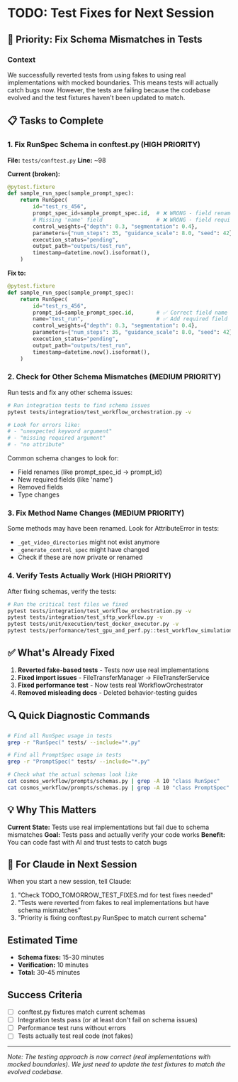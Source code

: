# TODO: Test Fixes for Next Session

## 🎯 Priority: Fix Schema Mismatches in Tests

### Context
We successfully reverted tests from using fakes to using real implementations with mocked boundaries. This means tests will actually catch bugs now. However, the tests are failing because the codebase evolved and the test fixtures haven't been updated to match.

## 📋 Tasks to Complete

### 1. Fix RunSpec Schema in conftest.py (HIGH PRIORITY)
**File:** `tests/conftest.py`
**Line:** ~98

**Current (broken):**
```python
@pytest.fixture
def sample_run_spec(sample_prompt_spec):
    return RunSpec(
        id="test_rs_456",
        prompt_spec_id=sample_prompt_spec.id,  # ❌ WRONG - field renamed
        # Missing 'name' field                 # ❌ WRONG - field required
        control_weights={"depth": 0.3, "segmentation": 0.4},
        parameters={"num_steps": 35, "guidance_scale": 8.0, "seed": 42},
        execution_status="pending",
        output_path="outputs/test_run",
        timestamp=datetime.now().isoformat(),
    )
```

**Fix to:**
```python
@pytest.fixture
def sample_run_spec(sample_prompt_spec):
    return RunSpec(
        id="test_rs_456",
        prompt_id=sample_prompt_spec.id,       # ✅ Correct field name
        name="test_run",                       # ✅ Add required field
        control_weights={"depth": 0.3, "segmentation": 0.4},
        parameters={"num_steps": 35, "guidance_scale": 8.0, "seed": 42},
        execution_status="pending",
        output_path="outputs/test_run",
        timestamp=datetime.now().isoformat(),
    )
```

### 2. Check for Other Schema Mismatches (MEDIUM PRIORITY)
Run tests and fix any other schema issues:
```bash
# Run integration tests to find schema issues
pytest tests/integration/test_workflow_orchestration.py -v

# Look for errors like:
# - "unexpected keyword argument"
# - "missing required argument"
# - "no attribute"
```

Common schema changes to look for:
- Field renames (like prompt_spec_id → prompt_id)
- New required fields (like 'name')
- Removed fields
- Type changes

### 3. Fix Method Name Changes (MEDIUM PRIORITY)
Some methods may have been renamed. Look for AttributeError in tests:
- `_get_video_directories` might not exist anymore
- `_generate_control_spec` might have changed
- Check if these are now private or renamed

### 4. Verify Tests Actually Work (HIGH PRIORITY)
After fixing schemas, verify the tests:
```bash
# Run the critical test files we fixed
pytest tests/integration/test_workflow_orchestration.py -v
pytest tests/integration/test_sftp_workflow.py -v
pytest tests/unit/execution/test_docker_executor.py -v
pytest tests/performance/test_gpu_and_perf.py::test_workflow_simulation_performance -v
```

## ✅ What's Already Fixed

1. **Reverted fake-based tests** - Tests now use real implementations
2. **Fixed import issues** - FileTransferManager → FileTransferService
3. **Fixed performance test** - Now tests real WorkflowOrchestrator
4. **Removed misleading docs** - Deleted behavior-testing guides

## 🔍 Quick Diagnostic Commands

```bash
# Find all RunSpec usage in tests
grep -r "RunSpec(" tests/ --include="*.py"

# Find all PromptSpec usage in tests
grep -r "PromptSpec(" tests/ --include="*.py"

# Check what the actual schemas look like
cat cosmos_workflow/prompts/schemas.py | grep -A 10 "class RunSpec"
cat cosmos_workflow/prompts/schemas.py | grep -A 10 "class PromptSpec"
```

## 💡 Why This Matters

**Current State:** Tests use real implementations but fail due to schema mismatches
**Goal:** Tests pass and actually verify your code works
**Benefit:** You can code fast with AI and trust tests to catch bugs

## 📝 For Claude in Next Session

When you start a new session, tell Claude:
1. "Check TODO_TOMORROW_TEST_FIXES.md for test fixes needed"
2. "Tests were reverted from fakes to real implementations but have schema mismatches"
3. "Priority is fixing conftest.py RunSpec to match current schema"

## Estimated Time
- **Schema fixes:** 15-30 minutes
- **Verification:** 10 minutes
- **Total:** 30-45 minutes

## Success Criteria
- [ ] conftest.py fixtures match current schemas
- [ ] Integration tests pass (or at least don't fail on schema issues)
- [ ] Performance test runs without errors
- [ ] Tests actually test real code (not fakes)

---
*Note: The testing approach is now correct (real implementations with mocked boundaries). We just need to update the test fixtures to match the evolved codebase.*
